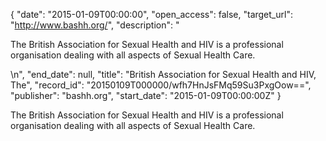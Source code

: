 {
  "date": "2015-01-09T00:00:00", 
  "open_access": false, 
  "target_url": "http://www.bashh.org/", 
  "description": "<p>The British Association for Sexual Health and HIV is a professional organisation dealing with all aspects of Sexual Health Care.</p>\n", 
  "end_date": null, 
  "title": "British Association for Sexual Health and HIV, The", 
  "record_id": "20150109T000000/wfh7HnJsFMq59Su3PxgOow==", 
  "publisher": "bashh.org", 
  "start_date": "2015-01-09T00:00:00Z"
}

<p>The British Association for Sexual Health and HIV is a professional organisation dealing with all aspects of Sexual Health Care.</p>
